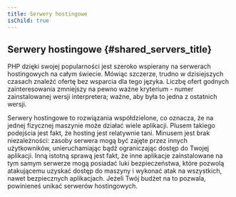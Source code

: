 ```yaml
---
title: Serwery hostingowe
isChild: true
---
```


## Serwery hostingowe {#shared_servers_title}

PHP dzięki swojej popularności jest szeroko wspierany na serwerach hostingowych na całym świecie. Mówiąc szczerze,
trudno w dzisiejszych czasach znaleźć ofertę bez wsparcia dla tego języka. Liczbę ofert godnych zainteresowania
zmniejszy na pewno ważne kryterium - numer zainstalowanej wersji interpretera; ważne, aby była to jedna z ostatnich
wersji.

Serwery hostingowe to rozwiązania współdzielone, co oznacza, że na jednej fizycznej maszynie może działać wiele
aplikacji. Plusem takiego podejścia jest fakt, że hosting jest relatywnie tani. Minusem jest brak niezależności:
zasoby serwera mogą być zajęte przez innych użytkowników, unieruchamiając bądź ograniczając dostęp do Twojej aplikacji.
Inną istotną sprawą jest fakt, że inne aplikacje zainstalowane na tym samym serwerze mogą posiadać luki bezpieczeństwa,
które pozwolą atakującemu uzyskać dostęp do maszyny i wykonać atak na wszystkich, nawet bezpiecznych aplikacjach.
Jeżeli Twój budżet na to pozwala, powinieneś unikać serwerów hostingowych.
